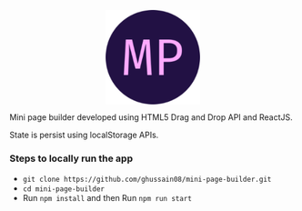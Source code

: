 <p align="center" width="100%">
    <img width="33%" align="center" src="public/192.png"/>
</p>

Mini page builder developed using HTML5 Drag and Drop API and ReactJS.

State is persist using localStorage APIs.

### Steps to locally run the app

-   `git clone https://github.com/ghussain08/mini-page-builder.git`
-   `cd mini-page-builder`
-   Run `npm install` and then Run `npm run start`
